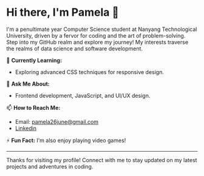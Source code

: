 # Hi there, I'm Pamela 👋

I'm a penultimate year Computer Science student at Nanyang Technological University, driven by a fervor for coding and the art of problem-solving. Step into my GitHub realm and explore my journey! My interests traverse the realms of data science and software development.

🌱 **Currently Learning:**
- Exploring advanced CSS techniques for responsive design.

💬 **Ask Me About:**
- Frontend development, JavaScript, and UI/UX design.

📫 **How to Reach Me:**
- Email: pamela26june@gmail.com
- [Linkedin](https://www.linkedin.com/in/pamela-lee-53560b185/)

⚡ **Fun Fact:**
I'm also enjoy playing video games!

---

Thanks for visiting my profile! Connect with me to stay updated on my latest projects and adventures in coding.
